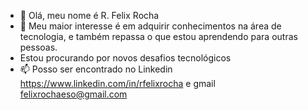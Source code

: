 - 👋 Olá, meu nome é R. Felix Rocha
- 👀 Meu maior interesse é em adquirir conhecimentos na área de tecnologia, e também repassa o que estou aprendendo para outras pessoas.
-  Estou procurando por novos desafios tecnológicos
- 📫 Posso ser encontrado no Linkedin https://www.linkedin.com/in/rfelixrocha e gmail felixrochaeso@gmail.com
<!---
RFelixRocha/RFelixRocha is a ✨ special ✨ repository because its `README.md` (this file) appears on your GitHub profile.
You can click the Preview link to take a look at your changes.
--->
